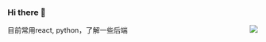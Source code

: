 ### Hi there 👋

<img align="right" src="https://github-readme-stats.vercel.app/api?username=weypro&show_icons=true&icon_color=eed0d2&text_color=24292e&bg_color=ffffff&title_color=eed0d2&hide_title=true" />

目前常用react, python，了解一些后端
